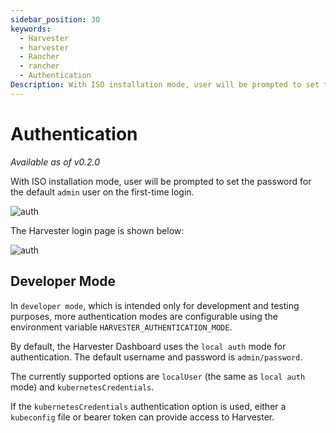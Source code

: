 ```yaml
---
sidebar_position: 30
keywords:
  - Harvester
  - harvester
  - Rancher
  - rancher
  - Authentication
Description: With ISO installation mode, user will be prompted to set the password for the default `admin` user on the first-time login.
---
```

# Authentication

_Available as of v0.2.0_

With ISO installation mode, user will be prompted to set the password for the default `admin` user on the first-time login.


![auth](./install/first-log-in.png)

The Harvester login page is shown below:

![auth](./assets/authentication.png)


## Developer Mode
In `developer mode`, which is intended only for development and testing purposes, more authentication modes are configurable using the environment variable `HARVESTER_AUTHENTICATION_MODE`.

By default, the Harvester Dashboard uses the `local auth` mode for authentication. The default username and password is `admin/password`.

The currently supported options are `localUser` (the same as `local auth` mode) and `kubernetesCredentials`.

If the `kubernetesCredentials` authentication option is used, either a `kubeconfig` file or bearer token can provide access to Harvester.
